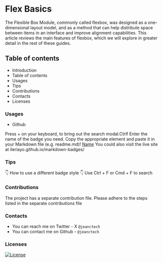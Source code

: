 # Flex Basics

The Flexible Box Module, commonly called flexbox, was designed as a one-dimensional layout model, and as a method that can help distribute space between items in an interface and improve alignment capabilities. This article reviews the main features of flexbox, which we will explore in greater detail in the rest of these guides.

## Table of contents

- Introduction
- Table of contents
- Usages
- Tips
- Contributions
- Contacts
- Licenses

### Usages

- Github

Press + on your keyboard, to bring out the search modal.Ctrlf
Enter the name of the badge you need.
Copy the appropriate element and paste it in your Markdown file (e.g. readme.md)! [Name](link)
You could also visit the live site at ileriayo.github.io/markdown-badges/

### Tips

👇 How to use a different badge style
👇 Use Ctrl + F or Cmd + F to search

### Contributions

The project has a separate contribution file. Please adhere to the steps listed in the separate contributions file

### Contacts

- You can reach me on Twitter - X ```@jeanctech```
- You can contact me on Github - ```@jeanctech```

### Licenses

[![License](https://img.shields.io/badge/License-Apache%202.0-blue.svg)](https://opensource.org/licenses/Apache-2.0)